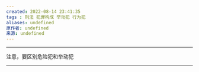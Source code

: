 ```yaml
---
created: 2022-08-14 23:41:35
tags : 刑法 犯罪构成 举动犯 行为犯
aliases: undefined
原作者: undefined
来源: undefined
---
```

---
注意，要区别危险犯和举动犯

---

